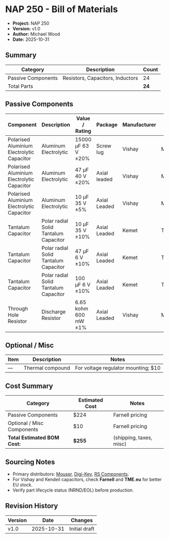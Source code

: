 # NAP 250 - Bill of Materials

- **Project:** NAP 250
- **Version:** v1.0 
- **Author:** Michael Wood
- **Date:** 2025-10-31

## Summary

| Category | Description | Count |
|-----------|--------------|-------|
| Passive Components | Resistors, Capacitors, Inductors | 24 |
| Total Parts |  | **24** |

## Passive Components

| Component | Description | Value / Rating | Package | Manufacturer | Part No. | Qty | Notes |
|------------|-------------|----------------|----------|---------------|-----------|------|--------|
| Polarised Aluminium Electrolytic Capacitor | Aluminum Electrolytic | 15000 µF  63 V ±20% | Screw lug | Vishay | MAL210118153E3 | 2 | Main reservoir caps |
| Polarised Aluminium Electrolytic Capacitor | Aluminum Electrolytic | 47 µF  40 V ±20% | Axial leaded | Vishay | MAL202127479E3 | 4 | Main reservoir caps |
| Polarised Aluminium Electrolytic Capacitor | Aluminum Electrolytic | 10 µF  35 V ±5% | Axial Leaded | Vishay | MAL202128109E3 | 4 | |
| Tantalum Capacitor | Polar radial Solid Tantalum Capacitor | 10 µF  35 V ±10% | Axial Leaded | Kemet | T110C106K035AS | 6 | |
| Tantalum Capacitor | Polar radial Solid Tantalum Capacitor | 47 µF  6 V ±10% | Axial Leaded | Kemet | T110B476K006AT | 2 | |
| Tantalum Capacitor | Polar radial Solid Tantalum Capacitor | 100 µF  6 V ±10% | Axial Leaded | Kemet | T322E107K006AT | 2 | |
| Through Hole Resistor| Discharge Resistor | 6.65 kohm  600 mW  ±1% | Axial Leaded | Vishay | MRS25000C6651FCT00 | 4 | |

## Optional / Misc

| Item | Description | Notes |
|-------|-------------|--------|
| — | Thermal compound | For voltage regulator mounting; $10 |

## Cost Summary

| Category | Estimated Cost | Notes |
|-----------|----------------|-------|
| Passive Components | $224 | Farnell pricing |
| Optional / Misc Components | $10 | Farnell pricing |
| **Total Estimated BOM Cost:** | **$255** | (shipping, taxes, misc) |

## Sourcing Notes

- Primary distributors: [Mouser](https://www.mouser.com/), [Digi-Key](https://www.digikey.com/), [RS Components](https://uk.rs-online.com/).  
- For Vishay and Kendeil capacitors, check **Farnell** and **TME.eu** for better EU stock.  
- Verify part lifecycle status (NRND/EOL) before production.  

## Revision History

| Version | Date | Changes |
|----------|------|----------|
| v1.0 | 2025-10-31 | Initial draft |
